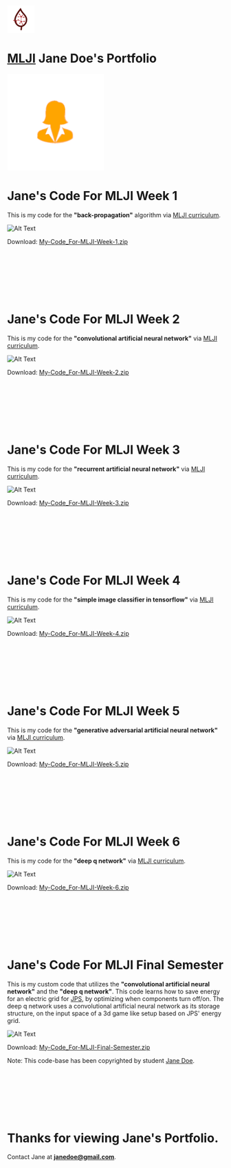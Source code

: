 ![Alt Text](https://github.com/JordanMicahBennett/https-github.com-JordanMicahBennett-Machine-Learning-Jamaica-Institute_SampleCandidatePortfolio/blob/master/data/logo.png)

# [MLJI](http://mlj-institute.appspot.com/) Jane Doe's Portfolio

![Alt Text](https://github.com/JordanMicahBennett/https-github.com-JordanMicahBennett-Machine-Learning-Jamaica-Institute_SampleCandidatePortfolio/blob/master/students/Jane-Doe/MLJI-JANE-GMAIL.COM/person-.png)

# Jane's Code For MLJI Week 1

This is my code for the **"back-propagation"** algorithm via [MLJI curriculum](https://github.com/JordanMicahBennett/Machine-Learning-Jamaica-Institute_Curriculum_MainPage/blob/master/README.md).

![Alt Text](https://github.com/JordanMicahBennett/https-github.com-JordanMicahBennett-Machine-Learning-Jamaica-Institute_SampleCandidatePortfolio/tree/master/data/zip-.png)

Download: [My-Code_For-MLJI-Week-1.zip](https://github.com/JordanMicahBennett/https-github.com-JordanMicahBennett-Machine-Learning-Jamaica-Institute_SampleCandidatePortfolio/blob/master/students/Jane-Doe/MLJI-JANE-GMAIL.COM/My-Code_For-MLJI-Week-1.zip)

<br/><br/><br/><br/><br/><br/>

# Jane's Code For MLJI Week 2

This is my code for the **"convolutional artificial neural network"** via [MLJI curriculum](https://github.com/JordanMicahBennett/Machine-Learning-Jamaica-Institute_Curriculum_MainPage/blob/master/README.md).

![Alt Text](https://github.com/JordanMicahBennett/https-github.com-JordanMicahBennett-Machine-Learning-Jamaica-Institute_SampleCandidatePortfolio/tree/master/data/zip-.png)

Download: [My-Code_For-MLJI-Week-2.zip](https://github.com/JordanMicahBennett/https-github.com-JordanMicahBennett-Machine-Learning-Jamaica-Institute_SampleCandidatePortfolio/blob/master/students/Jane-Doe/MLJI-JANE-GMAIL.COM/My-Code_For-MLJI-Week-2.zip)

<br/><br/><br/><br/><br/><br/>


# Jane's Code For MLJI Week 3

This is my code for the **"recurrent artificial neural network"** via [MLJI curriculum](https://github.com/JordanMicahBennett/Machine-Learning-Jamaica-Institute_Curriculum_MainPage/blob/master/README.md).

![Alt Text](https://github.com/JordanMicahBennett/https-github.com-JordanMicahBennett-Machine-Learning-Jamaica-Institute_SampleCandidatePortfolio/tree/master/data/zip-.png)

Download: [My-Code_For-MLJI-Week-3.zip](https://github.com/JordanMicahBennett/https-github.com-JordanMicahBennett-Machine-Learning-Jamaica-Institute_SampleCandidatePortfolio/blob/master/students/Jane-Doe/MLJI-JANE-GMAIL.COM/My-Code_For-MLJI-Week-3.zip)

<br/><br/><br/><br/><br/><br/>



# Jane's Code For MLJI Week 4

This is my code for the **"simple image classifier in tensorflow"** via [MLJI curriculum](https://github.com/JordanMicahBennett/Machine-Learning-Jamaica-Institute_Curriculum_MainPage/blob/master/README.md).

![Alt Text](https://github.com/JordanMicahBennett/https-github.com-JordanMicahBennett-Machine-Learning-Jamaica-Institute_SampleCandidatePortfolio/tree/master/data/zip-.png)

Download: [My-Code_For-MLJI-Week-4.zip](https://github.com/JordanMicahBennett/https-github.com-JordanMicahBennett-Machine-Learning-Jamaica-Institute_SampleCandidatePortfolio/blob/master/students/Jane-Doe/MLJI-JANE-GMAIL.COM/My-Code_For-MLJI-Week-4.zip)

<br/><br/><br/><br/><br/><br/>




# Jane's Code For MLJI Week 5

This is my code for the **"generative adversarial artificial neural network"** via [MLJI curriculum](https://github.com/JordanMicahBennett/Machine-Learning-Jamaica-Institute_Curriculum_MainPage/blob/master/README.md).

![Alt Text](https://github.com/JordanMicahBennett/https-github.com-JordanMicahBennett-Machine-Learning-Jamaica-Institute_SampleCandidatePortfolio/tree/master/data/zip-.png)

Download: [My-Code_For-MLJI-Week-5.zip](https://github.com/JordanMicahBennett/https-github.com-JordanMicahBennett-Machine-Learning-Jamaica-Institute_SampleCandidatePortfolio/blob/master/students/Jane-Doe/MLJI-JANE-GMAIL.COM/My-Code_For-MLJI-Week-5.zip)

<br/><br/><br/><br/><br/><br/>



# Jane's Code For MLJI Week 6

This is my code for the **"deep q network"** via [MLJI curriculum](https://github.com/JordanMicahBennett/Machine-Learning-Jamaica-Institute_Curriculum_MainPage/blob/master/README.md).

![Alt Text](https://github.com/JordanMicahBennett/https-github.com-JordanMicahBennett-Machine-Learning-Jamaica-Institute_SampleCandidatePortfolio/tree/master/data/zip-.png)

Download: [My-Code_For-MLJI-Week-6.zip](https://github.com/JordanMicahBennett/https-github.com-JordanMicahBennett-Machine-Learning-Jamaica-Institute_SampleCandidatePortfolio/blob/master/students/Jane-Doe/MLJI-JANE-GMAIL.COM/My-Code_For-MLJI-Week-6.zip)

<br/><br/><br/><br/><br/><br/>


# Jane's Code For MLJI Final Semester

This is my custom code that utilizes the **"convolutional artificial neural network"** and the **"deep q network"**. This code learns how to save energy for an electric grid for [JPS](https://www.jpsco.com), by optimizing when components turn off/on. The deep q network uses a convolutional artificial neural network as its storage structure, on the input space of a 3d game like setup based on JPS' energy grid.

![Alt Text](https://github.com/JordanMicahBennett/https-github.com-JordanMicahBennett-Machine-Learning-Jamaica-Institute_SampleCandidatePortfolio/tree/master/data/zip-.png)

Download: [My-Code_For-MLJI-Final-Semester.zip](https://github.com/JordanMicahBennett/https-github.com-JordanMicahBennett-Machine-Learning-Jamaica-Institute_SampleCandidatePortfolio/blob/master/students/Jane-Doe/MLJI-JANE-GMAIL.COM/My-Code_For-MLJI-Final-Semester.zip)

Note: This code-base has been copyrighted by student [Jane Doe](http://github.com/JordanMicahBennett/https-github.com-JordanMicahBennett-Machine-Learning-Jamaica-Institute_SampleCandidatePortfolio/blob/master/students/Jane-Doe/MLJI-JANE-GMAIL.COM/PORTFOLIO.MD).

<br/><br/><br/><br/><br/><br/>

# Thanks for viewing Jane's Portfolio.

Contact Jane at **janedoe@gmail.com**.
